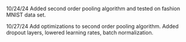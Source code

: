 10/24/24
Added second order pooling algorithm and tested on fashion MNIST data set.

10/27/24
Add optimizations to second order pooling algorithm. 
Added dropout layers, lowered learning rates, batch normalization. 

